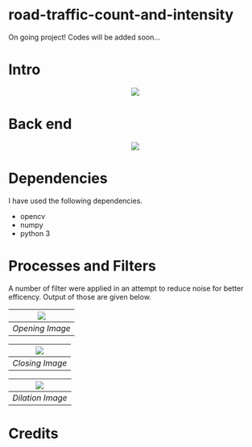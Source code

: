 # road-traffic-count-and-intensity


On going project!
Codes will be added soon...

# Intro

<p align="center">
  <img src="https://github.com/hasibzunair/road-traffic-count/blob/master/images/output.gif">
</p>

# Back end

<p align="center">
  <img src="https://github.com/hasibzunair/road-traffic-count/blob/master/images/backgroundSub.gif">
</p>

# Dependencies 
I have used the following dependencies.
   * opencv
   * numpy
   * python 3

# Processes and Filters
A number of filter were applied in an attempt to reduce noise for better efficency. Output of those are given below.

| ![](https://github.com/hasibzunair/road-traffic-count/blob/master/images/opening%20image.png)| 
|:--:| 
| *Opening Image* |


| ![](https://github.com/hasibzunair/road-traffic-count/blob/master/images/closing%20image.png)| 
|:--:| 
| *Closing Image* |


| ![](https://github.com/hasibzunair/road-traffic-count/blob/master/images/dilation%20image.png)| 
|:--:| 
| *Dilation Image* |

# Credits 

